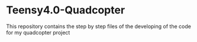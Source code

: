 # Teensy4.0-Quadcopter
This repository contains the step by step files of the developing of the code for my quadcopter project
